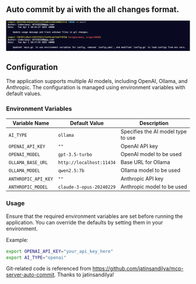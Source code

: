 ## Auto commit by ai with the all changes format.

![alt text](docs/image.png)

## Configuration

The application supports multiple AI models, including OpenAI, Ollama, and Anthropic. The configuration is managed using environment variables with default values.

### Environment Variables

| Variable Name          | Default Value                     | Description                          |
|------------------------|---------------------------------|--------------------------------------|
| `AI_TYPE`             | `ollama`                        | Specifies the AI model type to use  |
| `OPENAI_API_KEY`      | `""`                            | OpenAI API key                      |
| `OPENAI_MODEL`        | `gpt-3.5-turbo`                 | OpenAI model to be used             |
| `OLLAMA_BASE_URL`     | `http://localhost:11434`        | Base URL for Ollama                 |
| `OLLAMA_MODEL`        | `qwen2.5:7b`                    | Ollama model to be used             |
| `ANTHROPIC_API_KEY`   | `""`                            | Anthropic API key                   |
| `ANTHROPIC_MODEL`     | `claude-3-opus-20240229`        | Anthropic model to be used          |

### Usage

Ensure that the required environment variables are set before running the application. You can override the defaults by setting them in your environment.

Example:
```sh
export OPENAI_API_KEY="your_api_key_here"
export AI_TYPE="openai"
```

Git-related code is referenced from https://github.com/jatinsandilya/mcp-server-auto-commit. Thanks to jatinsandilya!